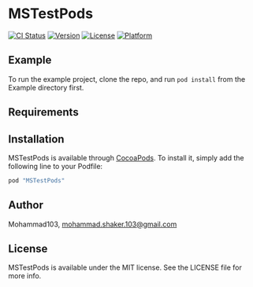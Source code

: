 # MSTestPods

[![CI Status](http://img.shields.io/travis/Mohammad103/MSTestPods.svg?style=flat)](https://travis-ci.org/Mohammad103/MSTestPods)
[![Version](https://img.shields.io/cocoapods/v/MSTestPods.svg?style=flat)](http://cocoapods.org/pods/MSTestPods)
[![License](https://img.shields.io/cocoapods/l/MSTestPods.svg?style=flat)](http://cocoapods.org/pods/MSTestPods)
[![Platform](https://img.shields.io/cocoapods/p/MSTestPods.svg?style=flat)](http://cocoapods.org/pods/MSTestPods)

## Example

To run the example project, clone the repo, and run `pod install` from the Example directory first.

## Requirements

## Installation

MSTestPods is available through [CocoaPods](http://cocoapods.org). To install
it, simply add the following line to your Podfile:

```ruby
pod "MSTestPods"
```

## Author

Mohammad103, mohammad.shaker.103@gmail.com

## License

MSTestPods is available under the MIT license. See the LICENSE file for more info.
